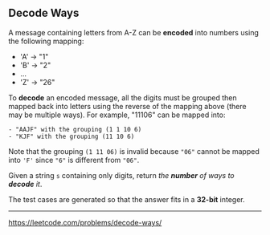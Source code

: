 ## Decode Ways

A message containing letters from A-Z can be **encoded** into numbers using the following mapping:
  - 'A' -> "1"
  - 'B' -> "2"
  - ...
  - 'Z' -> "26"

To **decode** an encoded message, all the digits must be grouped then mapped back into letters using the reverse of the mapping above (there may be multiple ways). For example, "11106" can be mapped into:

    - "AAJF" with the grouping (1 1 10 6)
    - "KJF" with the grouping (11 10 6)

Note that the grouping `(1 11 06)` is invalid because `"06"` cannot be mapped into `'F'` since `"6"` is different from `"06"`.

Given a string `s` containing only digits, return *the **number** of ways to **decode** it*.

The test cases are generated so that the answer fits in a **32-bit** integer.

-----------
https://leetcode.com/problems/decode-ways/
